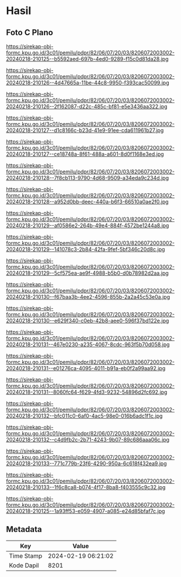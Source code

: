 # Hasil

## Foto C Plano

https://sirekap-obj-formc.kpu.go.id/3c01/pemilu/pdpr/82/06/07/20/03/8206072003002-20240218-210125--b5592aed-697b-4ed0-9289-f15c0d81da28.jpg

https://sirekap-obj-formc.kpu.go.id/3c01/pemilu/pdpr/82/06/07/20/03/8206072003002-20240218-210126--4d47665a-11be-44c8-9950-f393cac50099.jpg

https://sirekap-obj-formc.kpu.go.id/3c01/pemilu/pdpr/82/06/07/20/03/8206072003002-20240218-210126--2f162087-d22c-485c-bf81-e5e3436aa322.jpg

https://sirekap-obj-formc.kpu.go.id/3c01/pemilu/pdpr/82/06/07/20/03/8206072003002-20240218-210127--d1c8166c-b23d-41e9-91ee-cda611961b27.jpg

https://sirekap-obj-formc.kpu.go.id/3c01/pemilu/pdpr/82/06/07/20/03/8206072003002-20240218-210127--ce18748a-8f61-488a-a601-8d0f1168e3ed.jpg

https://sirekap-obj-formc.kpu.go.id/3c01/pemilu/pdpr/82/06/07/20/03/8206072003002-20240218-210128--7f8cb113-9790-4d68-9509-a34eda9c234d.jpg

https://sirekap-obj-formc.kpu.go.id/3c01/pemilu/pdpr/82/06/07/20/03/8206072003002-20240218-210128--a952d0bb-deec-440a-b6f3-66510a0ae2f0.jpg

https://sirekap-obj-formc.kpu.go.id/3c01/pemilu/pdpr/82/06/07/20/03/8206072003002-20240218-210129--af0586e2-264b-49e4-884f-4572be1244a8.jpg

https://sirekap-obj-formc.kpu.go.id/3c01/pemilu/pdpr/82/06/07/20/03/8206072003002-20240218-210129--141078c3-2b84-42fa-9fef-5bf346c20d8c.jpg

https://sirekap-obj-formc.kpu.go.id/3c01/pemilu/pdpr/82/06/07/20/03/8206072003002-20240218-210129--5cf575ea-ae9f-4988-b5b0-d0b78982d2aa.jpg

https://sirekap-obj-formc.kpu.go.id/3c01/pemilu/pdpr/82/06/07/20/03/8206072003002-20240218-210130--f67baa3b-4ee2-4596-855b-2a2a45c53e0a.jpg

https://sirekap-obj-formc.kpu.go.id/3c01/pemilu/pdpr/82/06/07/20/03/8206072003002-20240218-210130--e629f340-c0eb-42b8-aee0-596f37bd122e.jpg

https://sirekap-obj-formc.kpu.go.id/3c01/pemilu/pdpr/82/06/07/20/03/8206072003002-20240218-210131--467e0230-a235-4067-8cdc-963f5b70d058.jpg

https://sirekap-obj-formc.kpu.go.id/3c01/pemilu/pdpr/82/06/07/20/03/8206072003002-20240218-210131--e01276ca-4095-4011-b91a-eb0f2a99aa92.jpg

https://sirekap-obj-formc.kpu.go.id/3c01/pemilu/pdpr/82/06/07/20/03/8206072003002-20240218-210131--8060fc64-f629-4fd3-9232-54896d2fc692.jpg

https://sirekap-obj-formc.kpu.go.id/3c01/pemilu/pdpr/82/06/07/20/03/8206072003002-20240218-210132--bfc011c0-6af0-4ac5-98e0-016b6adc1f1c.jpg

https://sirekap-obj-formc.kpu.go.id/3c01/pemilu/pdpr/82/06/07/20/03/8206072003002-20240218-210132--c4d9fb2c-2b71-4243-9b07-89c686aaa06c.jpg

https://sirekap-obj-formc.kpu.go.id/3c01/pemilu/pdpr/82/06/07/20/03/8206072003002-20240218-210133--771c779b-23f6-4290-950a-6c618f432ea9.jpg

https://sirekap-obj-formc.kpu.go.id/3c01/pemilu/pdpr/82/06/07/20/03/8206072003002-20240218-210133--1f6c8ca8-b074-4f17-8ba8-f403555c9c32.jpg

https://sirekap-obj-formc.kpu.go.id/3c01/pemilu/pdpr/82/06/07/20/03/8206072003002-20240218-210125--1a93ff53-e059-4907-a085-e24d85bfaf7c.jpg


## Metadata

| Key        | Value               |
| ---------- | ------------------- |
| Time Stamp | 2024-02-19 06:21:02 |
| Kode Dapil | 8201                |



